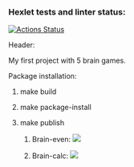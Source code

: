 ### Hexlet tests and linter status:
[![Actions Status](https://github.com/romachelli/python-project-49/workflows/hexlet-check/badge.svg)](https://github.com/romachelli/python-project-49/actions)

   Header:

   My first project with 5 brain games.

   Package installation:
   1. make build
   2. make package-install
   3. make publish

      1. Brain-even:
<a href="https://asciinema.org/a/2Gnyyj0n3U9lx9V6Pr5ZbMZVH" target="_blank"><img src="https://asciinema.org/a/2Gnyyj0n3U9lx9V6Pr5ZbMZVH.svg" /></a>

      2. Brain-calc:
<a href="https://asciinema.org/a/ESu2i6uiMm6ONA7oQecYAAa4f" target="_blank"><img src="https://asciinema.org/a/ESu2i6uiMm6ONA7oQecYAAa4f.svg" /></a>
